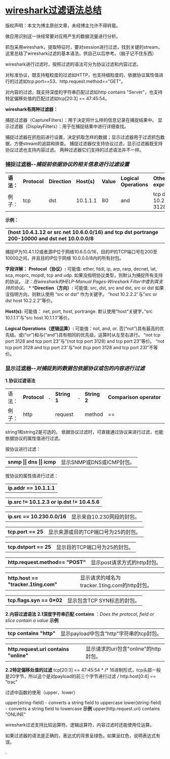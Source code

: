 #   [wireshark过滤语法总结](http://blog.csdn.net/cumirror/article/details/7054496)

版权声明：本文为博主原创文章，未经博主允许不得转载。

做应用识别这一块经常要对应用产生的数据流量进行分析。

抓包采用wireshark，提取特征时，要对session进行过滤，找到关键的stream，这里总结了wireshark过滤的基本语法，供自己以后参考。（脑子记不住东西）

wireshark进行过滤时，按照过滤的语法可分为协议过滤和内容过滤。

对标准协议，既支持粗粒度的过滤如HTTP，也支持细粒度的、依据协议属性值进行的过滤如tcp.port==53、http.request.method=="GET"。

对内容的过滤，既支持深度的字符串匹配过滤如http contains "Server"，也支持特定偏移处值的匹配过滤如tcp[20:3] == 47:45:54。

**wireshark有两种过滤器：**

捕捉过滤器（CaptureFilters）：用于决定将什么样的信息记录在捕捉结果中。
显示过滤器（DisplayFilters）：用于在捕捉结果中进行详细查找。

捕捉过滤器在抓抱前进行设置，决定抓取怎样的数据；显示过滤器用于过滤抓包数据，方便stream的追踪和排查。
捕捉过滤器仅支持协议过滤，显示过滤器既支持协议过滤也支持内容过滤。
两种过滤器它们支持的过滤语法并不一样。

### 捕捉过滤器--*捕捉前依据协议的相关信息进行过滤设置*

|     |     |     |     |     |     |     |
| --- | --- | --- | --- | --- | --- | --- |
| **语法：** | **Protocol** | **Direction** | **Host(s)** | **Value** | **Logical Operations** | **Other expression** |
| 例子： | tcp | dst | 10.1.1.1 | 80  | and | tcp dst 10.2.2.2 3128 |

**示例：**

|     |
| --- |
| **(host 10.4.1.12 or src net 10.6.0.0/16) and tcp dst portrange 200-10000 and dst net 10.0.0.0/8** |

捕捉IP为10.4.1.12或者源IP位于网络10.6.0.0/16，目的IP的TCP端口号在200至10000之间，并且目的IP位于网络 10.0.0.0/8内的所有封包。

**字段详解：**
**Protocol（协议）:**
可能值: ether, fddi, ip, arp, rarp, decnet, lat, sca, moprc, mopdl, tcp and udp.
如果没指明协议类型，则默认为捕捉所有支持的协议。
*注：在wireshark的HELP-Manual Pages-Wireshark Filter中查到其支持的协议。*
*
***Direction（方向）:**
可能值: src, dst, src and dst, src or dst
如果没指明方向，则默认使用 “src or dst” 作为关键字。
”host 10.2.2.2″与”src or dst host 10.2.2.2″等价。

**Host(s):**
可能值： net, port, host, portrange.
默认使用”host”关键字，”src 10.1.1.1″与”src host 10.1.1.1″等价。

**Logical Operations（逻辑运算）:**
可能值：not, and, or.
否(“not”)具有最高的优先级。或(“or”)和与(“and”)具有相同的优先级，运算时从左至右进行。
“not tcp port 3128 and tcp port 23″与”(not tcp port 3128) and tcp port 23″等价。
“not tcp port 3128 and tcp port 23″与”not (tcp port 3128 and tcp port 23)”不等价。

### 显示过滤器--*对捕捉到的数据包依据协议或包的内容进行过滤*

**1.协议过滤语法**

|     |     |     |     |     |     |     |     |     |     |
| --- | --- | --- | --- | --- | --- | --- | --- | --- | --- |
| 语法： | **Protocol** | **.** | **String 1** | **.** | **String 2** | **Comparison operator** | **  Value** | **Logical Operations** | **Other expression** |
| 例子： | http |     | request |     | method | ==  | "POST" | or  | icmp.type |

string1和string2是可选的。
依据协议过滤时，可直接通过协议来进行过滤，也能依据协议的属性值进行过滤。

按协议进行过滤：

|     |     |
| --- | --- |
| **snmp \|\| dns \|\| icmp** | 显示SNMP或DNS或ICMP封包。 |

按协议的属性值进行过滤：

|     |
| --- |
| **ip.addr == 10.1.1.1** |

|     |
| --- |
| **ip.src != 10.1.2.3 or ip.dst != 10.4.5.6** |

|     |     |
| --- | --- |
| **ip.src == 10.230.0.0/16** | 显示来自10.230网段的封包。 |

|     |     |
| --- | --- |
| **tcp.port == 25** | 显示来源或目的TCP端口号为25的封包。 |

|     |     |
| --- | --- |
| **tcp.dstport == 25** | 显示目的TCP端口号为25的封包。 |

|     |     |
| --- | --- |
| **http.request.method== "POST"** | 显示post请求方式的http封包。 |

|     |     |
| --- | --- |
| **http.host == "tracker.1ting.com"** | 显示请求的域名为tracker.1ting.com的http封包。 |

|     |     |
| --- | --- |
| **tcp.flags.syn == 0×02** | 显示包含TCP SYN标志的封包。 |

**2.内容过滤语法**
**2.1深度字符串匹配**
**contains** ：*Does the protocol, field or slice contain a value*
**示例**

|     |     |
| --- | --- |
| **tcp contains "http"** | 显示payload中包含"http"字符串的tcp封包。 |

|     |     |
| --- | --- |
| **http.request.uri contains "online"** | 显示请求的uri包含"online"的http封包。 |

**2.2特定偏移处值的过滤**
tcp[20:3] == 47:45:54 * /* 16进制形式，tcp头部一般是20字节，所以这个是对payload的前三个字节进行过滤 */*
http.host[0:4] == "trac"

过滤中函数的使用（upper、lower）

upper(string-field) - converts a string field to uppercase
lower(string-field) - converts a string field to lowercase
**示例**
upper(http.request.uri) contains "ONLINE"

wireshark过滤支持比较运算符、逻辑运算符，内容过滤时还能使用位运算。

如果过滤器的语法是正确的，表达式的背景呈绿色。如果呈红色，说明表达式有误。



 .